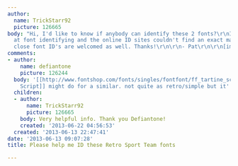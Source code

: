 ```yaml
---
author:
  name: TrickStarr92
  picture: 126665
body: "Hi, I'd like to know if anybody can identify these 2 fonts?\r\nI'm a noobie
  at font identifying and the online ID sites couldn't find an exact match.\r\nAny
  close font ID's are welcomed as well. Thanks!\r\n\r\n- Pat\r\n\r\n[img:sites/default/files/old-images/la_4410.jpg]"
comments:
- author:
    name: defiantone
    picture: 126244
  body: '[[http://www.fontshop.com/fonts/singles/fontfont/ff_tartine_script_pro_regular/|Tartine
    Script]] might do for a similar. not quite as retro/simple but it''s something.'
  children:
  - author:
      name: TrickStarr92
      picture: 126665
    body: Very helpful info. Thank you Defiantone!
    created: '2013-06-22 04:56:53'
  created: '2013-06-13 22:47:41'
date: '2013-06-13 09:07:28'
title: Please help me ID these Retro Sport Team fonts

---
```

